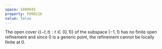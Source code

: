 ```yaml
---
space: S000045
property: P000216
value: false
---
```


The open cover $\{(-t,t): t\in(0,1) \}$ of the subspace $(-1,1)$ has no finite open refinement and since $0$ is a generic point, the refinement cannot be locally finite at $0$.
